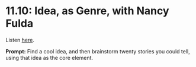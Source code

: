 # 11.10: Idea, as Genre, with Nancy Fulda 

Listen [here](http://www.writingexcuses.com/2016/03/06/11-10-idea-as-genre-with-nancy-fulda/). 

**Prompt:** Find a cool idea, and then brainstorm twenty stories you could tell, using that idea as the core element.